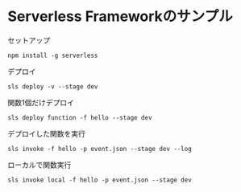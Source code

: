 # Serverless Frameworkのサンプル

セットアップ

```
npm install -g serverless
```

デプロイ

```
sls deploy -v --stage dev
```

関数1個だけデプロイ

```
sls deploy function -f hello --stage dev
```

デプロイした関数を実行

```
sls invoke -f hello -p event.json --stage dev --log
```

ローカルで関数実行

```
sls invoke local -f hello -p event.json --stage dev
```
